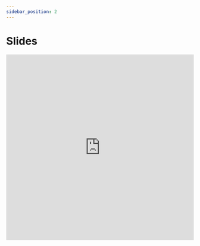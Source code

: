 ```yaml
---
sidebar_position: 2
---
```


# Slides

<iframe src="https://docs.google.com/presentation/d/10gHu07qwaP43QSlBrqoE2x-oxLbR1LKoC00kfhPMuE8/edit?usp=sharing" frameborder="0" width="100%" height="500px"></iframe>
